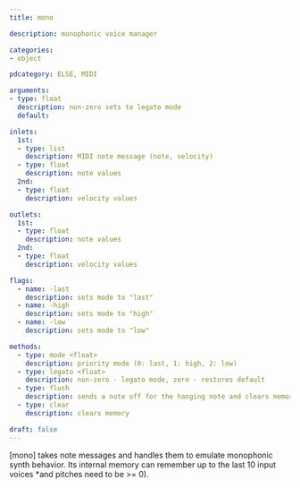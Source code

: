 ```yaml
---
title: mono

description: monophonic voice manager

categories:
- object

pdcategory: ELSE, MIDI

arguments:
- type: float
  description: non-zero sets to legato mode
  default:

inlets:
  1st:
  - type: list
    description: MIDI note message (note, velocity)
  - type: float
    description: note values
  2nd:
  - type: float
    description: velocity values

outlets:
  1st:
  - type: float
    description: note values
  2nd:
  - type: float
    description: velocity values

flags:
  - name: -last
    description: sets mode to "last"
  - name: -high
    description: sets mode to "high"
  - name: -low
    description: sets mode to "low"

methods:
  - type: mode <float>
    description: priority mode (0: last, 1: high, 2: low)
  - type: legato <float>
    description: non-zero - legato mode, zero - restores default
  - type: flush
    description: sends a note off for the hanging note and clears memory
  - type: clear
    description: clears memory

draft: false
---
```


[mono] takes note messages and handles them to emulate monophonic synth behavior. Its internal memory can remember up to the last 10 input voices *and pitches need to be >= 0).
